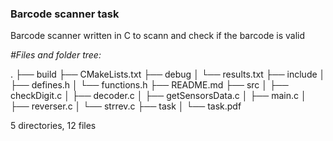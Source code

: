### Barcode scanner task 

Barcode scanner written in C to scann and check if the barcode is valid

_#Files and folder tree:_

.
├── build
├── CMakeLists.txt
├── debug
│			└── results.txt
├── include
│			├── defines.h
│			└── functions.h
├── README.md
├── src
│			├── checkDigit.c
│			├── decoder.c
│			├── getSensorsData.c
│			├── main.c
│			├── reverser.c
│			└── strrev.c
├── task
│			└── task.pdf


5 directories, 12 files
